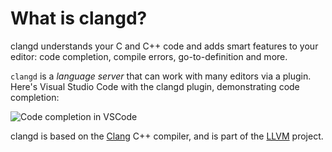 # What is clangd?

clangd understands your C and C++ code and adds smart features to your editor:
code completion, compile errors, go-to-definition and more.

`clangd` is a _language server_ that can work with many editors via a plugin.
Here's Visual Studio Code with the clangd plugin, demonstrating code completion:

![Code completion in VSCode](basic_completion.png)

clangd is based on the [Clang](https://clang.llvm.org) C++ compiler, and is part
of the [LLVM](https://llvm.org) project.
